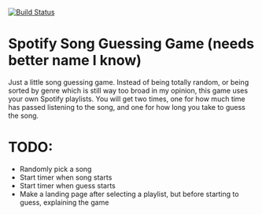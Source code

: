 [![Build Status](https://jenkins.julianvos.nl/buildStatus/icon?job=songguesser.julianvos.nl)](https://jenkins.julianvos.nl/job/songguesser.julianvos.nl/)

# Spotify Song Guessing Game (needs better name I know)
Just a little song guessing game.
Instead of being totally random, or being sorted by genre which is still way too broad in my opinion, this game uses your own Spotify playlists.
You will get two times, one for how much time has passed listening to the song, and one for how long you take to guess the song.

# TODO:
- Randomly pick a song
- Start timer when song starts
- Start timer when guess starts
- Make a landing page after selecting a playlist, but before starting to guess, explaining the game
